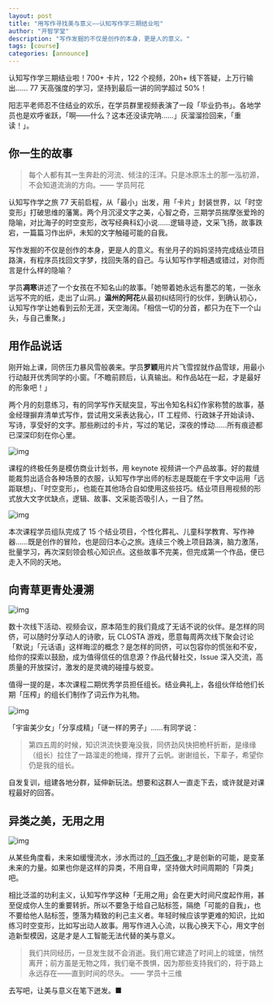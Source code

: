 ```yaml
---
layout: post
title: "用写作寻找美与意义——认知写作学三期结业啦"
author: "开智学堂"
description: "写作发掘的不仅是创作的本身，更是人的意义。"
tags: [course]
categories: [announce]
---
```


认知写作学三期结业啦！700+ 卡片，122 个视频，20h+ 线下答疑，上万行输出…… 77 天高强度的学习，坚持到最后一讲的同学超过 50%！

阳志平老师忍不住结业的欢乐，在学员群里视频表演了一段「毕业扔书」。各地学员也是欢呼雀跃，「啊——什么？这本还没读完呐……」灰溜溜捡回来，「重读！」。

## 你一生的故事

> 每个人都有其一生奔赴的河流、倾注的汪洋。只是冰原冻土的那一泓初源，不会知道流淌的方向。—— 学员阿花

认知写作学之旅 77 天前启程，从「最小」出发，用「卡片」封装世界，以「时空变形」打破思维的藩篱。两个月沉浸文字之美，心智之奇，三期学员揣摩张爱玲的隐喻，对比海子的时空变形，改写经典科幻小说……逻辑寻迹，文采飞扬，故事跌宕，一篇篇习作出炉，未知的文字触碰可能的自我。

写作发掘的不仅是创作的本身，更是人的意义。有坐月子的妈妈坚持完成结业项目路演，有程序员找回文字梦，找回失落的自己。与认知写作学相遇或错过，对你而言是什么样的隐喻？

学员**凋寒**讲述了一个女孩在不知名山的故事。「她带着她永远有墨芯的笔，一张永远写不完的纸，走出了山洞。」**温州的阿花**从最初纠结同行的伙伴，到确认初心，认知写作学让她看到云阶无涯，天空海阔。「相信一切的分首，都只为在下一个山头，与自己重聚。」

## 用作品说话

刚开始上课，同侪压力暴风雪般袭来。学员**罗颖**用片片飞雪捏就作品雪球，用最小行动敲开优秀同学的小窗。「不瞻前顾后，认真输出。和作品站在一起，才是最好的形象吧！」

两个月的刻意练习，有的同学写作天赋突显，写出令知名科幻作家称赞的故事，基金经理摒弃清单式写作，尝试用文采表达我心，IT 工程师、行政妹子开始读诗、写诗，享受好的文字。那些刷过的卡片，写过的笔记，深夜的悸动……所有痕迹都已深深印刻在你心里。

![img](http://7xnt32.com1.z0.glb.clouddn.com/2017-10-25-124705.jpg)

课程的终极任务是模仿商业计划书，用 keynote 视频讲一个产品故事。好的裁缝能裁剪出适合各种场景的衣服，认知写作学出师的标志是既能在千字文中运用「远距联想」、「时空变形」，也能在其他场合自如使用这些技巧。结业项目用视频的形式放大文字优缺点，逻辑、故事、文采能否吸引人，一目了然。

![img](http://7xnt32.com1.z0.glb.clouddn.com/2017-10-25-124708.jpg)

本次课程学员组队完成了 15 个结业项目，个性化葬礼、儿童科学教育、写作神器……既是创作的冒险，也是回归本心之旅。连续三个晚上项目路演，脑力激荡，批量学习，再次深刻领会核心知识点。这些故事不完美，但完成第一个作品，便已走入不同的天地。

## 向青草更青处漫溯

![img](http://7xnt32.com1.z0.glb.clouddn.com/2017-10-25-124713.jpg)

数十次线下活动、视频会议，原本陌生的我们竟成了无话不说的伙伴。是怎样的同侪，可以随时分享动人的诗歌，玩 CLOSTA 游戏，愿意每周两次线下聚会讨论「默说」「元话语」这样晦涩的概念？是怎样的同侪，可以包容你的慌张和不安，给你的探索以鼓励，成为值得信任的信息源？作品代替社交，Issue 深入交流，高质量的开放探讨，激发的是灵魂的碰撞与蜕变。

值得一提的是，本次课程二期优秀学员担任组长。结业典礼上，各组伙伴给他们长期「压榨」的组长们制作了词云作为礼物。

![img](http://7xnt32.com1.z0.glb.clouddn.com/2017-10-25-124717.jpg)

「宇宙美少女」「分享成精」「谜一样的男子」……有同学说：

> 第四五周的时候，知识洪流快要淹没我，同侪劲风快把桅杆折断，是缘缘（组长）拉住了一路溜走的桅绳，撑开了云帆。谢谢组长，下辈子，希望你仍是我的组长。

自发复训，组建各地分群，延伸新玩法。想要和这群人一直走下去，或许就是对课程最好的回答。

## 异类之美，无用之用

![img](http://7xnt32.com1.z0.glb.clouddn.com/2017-10-25-124721.jpg)

从某些角度看，未来如缓慢流水，涉水而过的[「四不像」](http://mp.weixin.qq.com/s?__biz=MzA4ODM4ODQ3MQ==&mid=2651929529&idx=1&sn=658d037113df8b521682e89e6461ce8f)才是创新的可能，是变革未来的力量。如果也你是这样的异类，不用自卑，坚持做大时间周期的「异类」吧。

相比泛滥的功利主义，认知写作学这种「无用之用」会在更大时间尺度起作用，甚至促成你人生的重要转折。所以不要急于给自己贴标签，隔绝「可能的自我」，也不要给他人贴标签，堕落为精致的利己主义者。年轻时候应该学更难的知识，比如练习时空变形，比如写出动人故事。用写作进入心流，以我心换天下心，用文字创造新型模因，这是才是人工智能无法代替的美与意义。

> 我们共同经历，一旦发生就不会消逝。我们用它建造了时间上的城堡，悄然离开；前方虽是无物之阵，我们毫不畏惧，因为那些支持我们的，将于路上永远存在——直到时间的尽头。 —— 学员十三维

去写吧，让美与意义在笔下迸发。■


